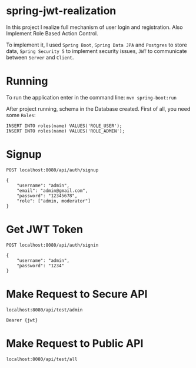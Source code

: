 # spring-jwt-realization
In this project I realize full mechanism of user login and registration. Also Implement Role Based Action Control.

To implement it, I used `Spring Boot`, `Spring Data JPA` and `Postgres` to store data, `Spring Security 5` to implement security issues, `JWT` to communicate between `Server` and `Client`. 

# Running
To run the application enter in the command line: `mvn spring-boot:run`

After project running, schema in the Database created. First of all, you need some `Roles`:

```
INSERT INTO roles(name) VALUES('ROLE_USER');
INSERT INTO roles(name) VALUES('ROLE_ADMIN');
```

# Signup
`POST localhost:8080/api/auth/signup`
```
{
    "username": "admin",
    "email": "admin@gmail.com",
    "password": "12345678",
    "role": ["admin, moderator"]
}
```

# Get JWT Token
`POST localhost:8080/api/auth/signin`
```
{
    "username": "admin",
    "password": "1234"
}
```

# Make Request to Secure API
`localhost:8080/api/test/admin`

```Bearer {jwt}```

# Make Request to Public API
`localhost:8080/api/test/all`

